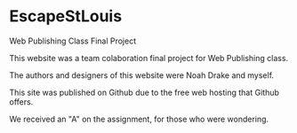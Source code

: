 # EscapeStLouis
Web Publishing Class Final Project

This website was a team colaboration final project for Web Publishing class.  

The authors and designers of this website were Noah Drake and myself.

This site was published on Github due to the free web hosting that Github offers.  

We received an "A" on the assignment, for those who were wondering.    
